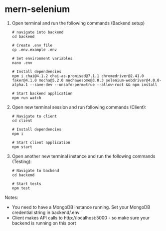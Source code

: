# mern-selenium

1. Open terminal and run the following commands (Backend setup)
   ```
   # navigate into backend
   cd backend

   # Create .env file
   cp .env.example .env

   # Set environment variables
   nano .env
   
   # Install dependencies
   npm i chai@4.1.2 chai-as-promised@7.1.1 chromedriver@2.41.0 faker@4.1.0 mocha@5.2.0 mochawesome@3.0.3 selenium-webdriver@4.0.0-alpha.1 --save-dev --unsafe-perm=true --allow-root && npm install

   # Start backend application
   npm run watch
   ```

2. Open new terminal session and run following commands (Client):
   ```
   # Navigate to client
   cd client

   # Install dependencies
   npm i

   # Start client application
   npm start
   ```

3. Open another new terminal instance and run the following commands (Testing):
   ```
   # Navigate to backend
   cd backend

   # Start tests
   npm test
   ```

Notes:

- You need to have a MongoDB instance running. Set your MongoDB credential string in backend/.env
- Client makes API calls to http://localhost:5000 - so make sure your backend is running on this port
